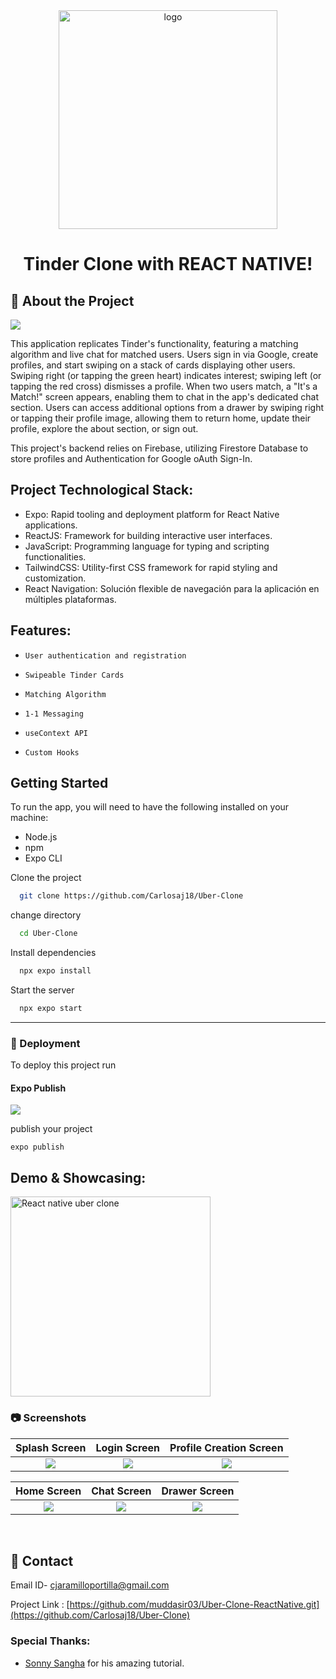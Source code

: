 <div align="center">

  <img src="https://user-images.githubusercontent.com/84333971/233428087-4de1f0a9-4198-441d-a7c6-b26260bae52d.png" alt="logo" width="350" height="auto" />

# Tinder Clone with REACT NATIVE!

</div>

## :star2: About the Project

![](https://img.shields.io/badge/Uber-white?style=for-the-badge&logo=Uber&logoColor=black)

This application replicates Tinder's functionality, featuring a matching algorithm and live chat for matched users. Users sign in via Google, create profiles, and start swiping on a stack of cards displaying other users. Swiping right (or tapping the green heart) indicates interest; swiping left (or tapping the red cross) dismisses a profile. When two users match, a "It's a Match!" screen appears, enabling them to chat in the app's dedicated chat section. Users can access additional options from a drawer by swiping right or tapping their profile image, allowing them to return home, update their profile, explore the about section, or sign out.

This project's backend relies on Firebase, utilizing Firestore Database to store profiles and Authentication for Google oAuth Sign-In.

## Project Technological Stack:
* Expo: Rapid tooling and deployment platform for React Native applications.
* ReactJS: Framework for building interactive user interfaces.
* JavaScript: Programming language for typing and scripting functionalities.
* TailwindCSS: Utility-first CSS framework for rapid styling and customization.
* React Navigation: Solución flexible de navegación para la aplicación en múltiples plataformas.

## Features:
*     User authentication and registration
*     Swipeable Tinder Cards
*     Matching Algorithm
*     1-1 Messaging
*     useContext API
*     Custom Hooks

## Getting Started

To run the app, you will need to have the following installed on your machine:

- Node.js
- npm
- Expo CLI

Clone the project

```bash
  git clone https://github.com/Carlosaj18/Uber-Clone
```

change directory

```bash
  cd Uber-Clone
```

Install dependencies

```bash
  npx expo install
```

Start the server

```bash
  npx expo start
```

<hr />

<!-- Deployment -->

### :triangular_flag_on_post: Deployment

To deploy this project run

#### Expo Publish

![](https://img.shields.io/badge/Expo-02569B?style=for-the-badge&logo=Expo&logoColor=white)

publish your project

```
expo publish
```

<!-- About the Project -->
 ## Demo & Showcasing:

<img src="https://raw.githubusercontent.com/emmanuelchucks/react-native-uber-clone/main/assets/screenshots/ezgif-7-2d01dc3b82b1.gif" alt="React native uber clone" width="320px"/>

<!-- Screenshots -->

### :camera: Screenshots

Splash Screen             |  Login Screen             |   Profile Creation Screen
:-------------------------:|:-------------------------:|:-------------------------:
![](https://user-images.githubusercontent.com/72334266/145680399-9bbe9f19-b54b-4d68-849c-a2243b71c5a8.png)  |  ![](https://user-images.githubusercontent.com/72334266/145680407-b7bd9a55-ea21-4b78-ae7f-3c886e2fc678.png)  |  ![](https://user-images.githubusercontent.com/72334266/145680564-6a6f0787-92c0-4ba5-8332-014d8c88e7be.png)

Home Screen             |  Chat Screen             |   Drawer Screen
:-------------------------:|:-------------------------:|:-------------------------:
![](https://user-images.githubusercontent.com/72334266/145681213-48e05771-db4d-4836-9ff1-996673757787.png)  |  ![](https://user-images.githubusercontent.com/72334266/145681225-797267f8-dc32-4c73-a5ba-0f0a43610b15.png)  |  ![](https://user-images.githubusercontent.com/72334266/145681246-24a950b6-3926-4eef-8276-3f7afb69043e.png)


<br />


## :handshake: Contact

Email ID- cjaramilloportilla@gmail.com

Project Link : [https://github.com/muddasir03/Uber-Clone-ReactNative.git](https://github.com/Carlosaj18/Uber-Clone)


### Special Thanks:
- [Sonny Sangha](https://www.youtube.com/c/SonnySangha) for his amazing tutorial.

